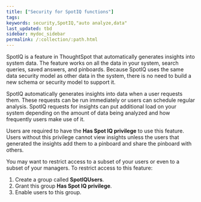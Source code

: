 ```yaml
---
title: ["Security for SpotIQ functions"]
tags:
keywords: security,SpotIQ,"auto analyze,data"
last_updated: tbd
sidebar: mydoc_sidebar
permalink: /:collection/:path.html
---
```

SpotIQ is a feature in ThoughtSpot that automatically generates insights into
system data. The feature works on all the data in your system, search queries,
saved answers, and pinboards. Because SpotIQ uses the same data security model
as other data in the system, there is no need to build a new schema or security
model to support it.

SpotIQ automatically generates insights into data when a user requests them.
These requests can be run immediately or users can schedule regular analysis.
SpotIQ requests for insights can put additional load on your system depending on
the amount of data being analyzed and how frequently users make use of it.

Users are required to have the **Has Spot IQ privilege** to use this feature.
Users without this privilege cannot view insights unless the users that
generated the insights add them to a pinboard and share the pinboard with others.

You may want to restrict access to a subset of your users or even to a subset of
your managers. To restrict access to this feature:

1. Create a group called **SpotIQUsers**.
2. Grant this group **Has Spot IQ privilege**.
3. Enable users to this group.
